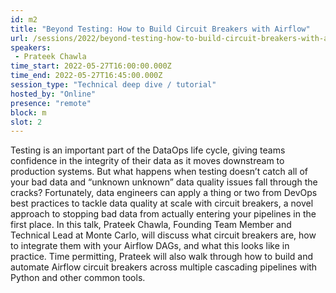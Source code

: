 ```yaml
---
id: m2
title: "Beyond Testing: How to Build Circuit Breakers with Airflow"
url: /sessions/2022/beyond-testing-how-to-build-circuit-breakers-with-airflow
speakers:
 - Prateek Chawla
time_start: 2022-05-27T16:00:00.000Z
time_end: 2022-05-27T16:45:00.000Z
session_type: "Technical deep dive / tutorial"
hosted_by: "Online"
presence: "remote"
block: m
slot: 2
---
```


Testing is an important part of the DataOps life cycle, giving teams confidence in the integrity of their data as it moves downstream to production systems. But what happens when testing doesn’t catch all of your bad data and “unknown unknown” data quality issues fall through the cracks? Fortunately, data engineers can apply a thing or two from DevOps best practices to tackle data quality at scale with circuit breakers, a novel approach to stopping bad data from actually entering your pipelines in the first place. In this talk, Prateek Chawla, Founding Team Member and Technical Lead at Monte Carlo, will discuss what circuit breakers are, how to integrate them with your Airflow DAGs, and what this looks like in practice. Time permitting, Prateek will also walk through how to build and automate Airflow circuit breakers across multiple cascading pipelines with Python and other common tools.